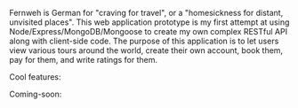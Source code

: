 Fernweh is German for "craving for travel", or a "homesickness for distant, unvisited places". This web application prototype is my first attempt at using Node/Express/MongoDB/Mongoose
to create my own complex RESTful API along with client-side code. The purpose of this application is to let users view various tours around the world, create their own account, book them, pay for them, and write ratings for them.

Cool features:

Coming-soon:
